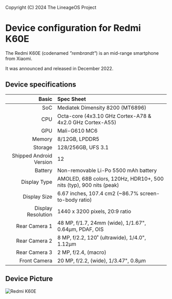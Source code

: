 Copyright (C) 2024 The LineageOS Project

Device configuration for Redmi K60E
=============================================================

The Redmi K60E (codenamed _"rembrandt"_) is an mid-range smartphone from Xiaomi.

It was announced and released in December 2022.

## Device specifications

Basic   | Spec Sheet
-------:|:-------------------------
SoC     | Mediatek Dimensity 8200 (MT6896)
CPU     | Octa-core (4x3.10 GHz Cortex-A78 & 4x2.0 GHz Cortex-A55)
GPU     | Mali-G610 MC6
Memory  | 8/12GB, LPDDR5
Storage | 128/256GB, UFS 3.1
Shipped Android Version | 12
Battery | Non-removable Li-Po 5500 mAh battery
Display Type | AMOLED, 68B colors, 120Hz, HDR10+, 500 nits (typ), 900 nits (peak)
Display Size | 6.67 inches, 107.4 cm2 (~86.7% screen-to-body ratio)
Display Resolution | 1440 x 3200 pixels, 20:9 ratio
Rear Camera 1 | 48 MP, f/1.7, 24mm (wide), 1/1.67", 0.64µm, PDAF, OIS
Rear Camera 2 | 8 MP, f/2.2, 120˚ (ultrawide), 1/4.0", 1.12µm
Rear Camera 3 | 2 MP, f/2.4, (macro)
Front Camera | 20 MP, f/2.2, (wide), 1/3.47", 0.8µm

## Device Picture

![Redmi K60E](https://cdn.cnbj0.fds.api.mi-img.com/b2c-shopapi-pms/pms_1672037146.81276139.png)
